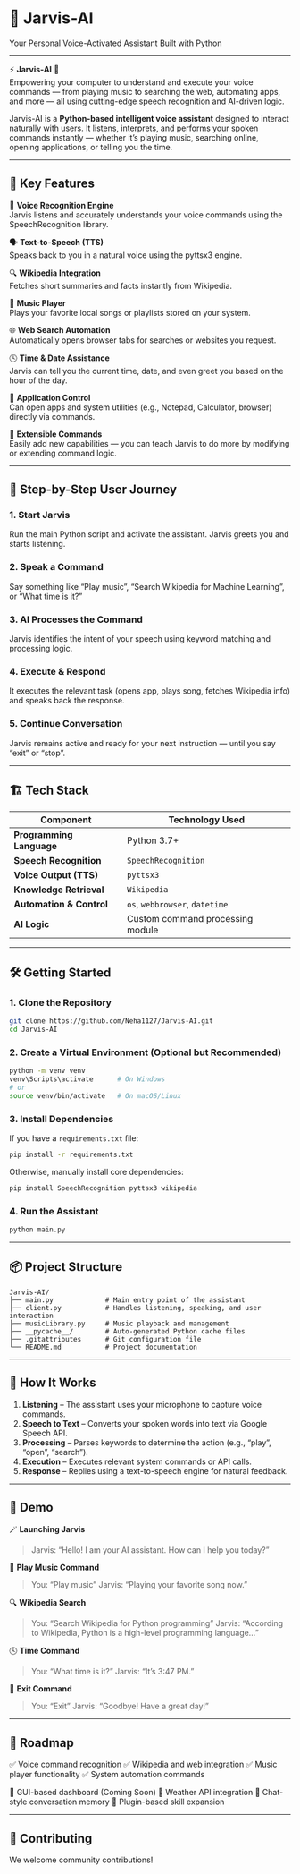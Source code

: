 # 🤖 Jarvis-AI  
Your Personal Voice-Activated Assistant Built with Python  

---

⚡ **Jarvis-AI** 🧠  
Empowering your computer to understand and execute your voice commands — from playing music to searching the web, automating apps, and more — all using cutting-edge speech recognition and AI-driven logic.

Jarvis-AI is a **Python-based intelligent voice assistant** designed to interact naturally with users. It listens, interprets, and performs your spoken commands instantly — whether it’s playing music, searching online, opening applications, or telling you the time.

---

## 🚀 Key Features

🎤 **Voice Recognition Engine**  
Jarvis listens and accurately understands your voice commands using the SpeechRecognition library.

🗣️ **Text-to-Speech (TTS)**  
Speaks back to you in a natural voice using the pyttsx3 engine.

🔍 **Wikipedia Integration**  
Fetches short summaries and facts instantly from Wikipedia.

🎵 **Music Player**  
Plays your favorite local songs or playlists stored on your system.

🌐 **Web Search Automation**  
Automatically opens browser tabs for searches or websites you request.

🕓 **Time & Date Assistance**  
Jarvis can tell you the current time, date, and even greet you based on the hour of the day.

📁 **Application Control**  
Can open apps and system utilities (e.g., Notepad, Calculator, browser) directly via commands.

🧩 **Extensible Commands**  
Easily add new capabilities — you can teach Jarvis to do more by modifying or extending command logic.

---

## 🧭 Step-by-Step User Journey

### 1. Start Jarvis  
Run the main Python script and activate the assistant. Jarvis greets you and starts listening.

### 2. Speak a Command  
Say something like “Play music”, “Search Wikipedia for Machine Learning”, or “What time is it?”

### 3. AI Processes the Command  
Jarvis identifies the intent of your speech using keyword matching and processing logic.

### 4. Execute & Respond  
It executes the relevant task (opens app, plays song, fetches Wikipedia info) and speaks back the response.

### 5. Continue Conversation  
Jarvis remains active and ready for your next instruction — until you say “exit” or “stop”.

---

## 🏗️ Tech Stack

| Component        | Technology Used |
|------------------|------------------|
| **Programming Language** | Python 3.7+ |
| **Speech Recognition** | `SpeechRecognition` |
| **Voice Output (TTS)** | `pyttsx3` |
| **Knowledge Retrieval** | `Wikipedia` |
| **Automation & Control** | `os`, `webbrowser`, `datetime` |
| **AI Logic** | Custom command processing module |

---

## 🛠️ Getting Started

### 1. Clone the Repository
```bash
git clone https://github.com/Neha1127/Jarvis-AI.git
cd Jarvis-AI
````

### 2. Create a Virtual Environment (Optional but Recommended)

```bash
python -m venv venv
venv\Scripts\activate      # On Windows
# or
source venv/bin/activate   # On macOS/Linux
```

### 3. Install Dependencies

If you have a `requirements.txt` file:

```bash
pip install -r requirements.txt
```

Otherwise, manually install core dependencies:

```bash
pip install SpeechRecognition pyttsx3 wikipedia
```

### 4. Run the Assistant

```bash
python main.py
```

---

## 📦 Project Structure

```
Jarvis-AI/
├── main.py             # Main entry point of the assistant
├── client.py           # Handles listening, speaking, and user interaction
├── musicLibrary.py     # Music playback and management
├── __pycache__/        # Auto-generated Python cache files
├── .gitattributes      # Git configuration file
└── README.md           # Project documentation
```

---

## 🧠 How It Works

1. **Listening** – The assistant uses your microphone to capture voice commands.
2. **Speech to Text** – Converts your spoken words into text via Google Speech API.
3. **Processing** – Parses keywords to determine the action (e.g., “play”, “open”, “search”).
4. **Execution** – Executes relevant system commands or API calls.
5. **Response** – Replies using a text-to-speech engine for natural feedback.

---

## 📸 Demo

🪄 **Launching Jarvis**

> Jarvis: “Hello! I am your AI assistant. How can I help you today?”

🎵 **Play Music Command**

> You: “Play music”
> Jarvis: “Playing your favorite song now.”

🔍 **Wikipedia Search**

> You: “Search Wikipedia for Python programming”
> Jarvis: “According to Wikipedia, Python is a high-level programming language…”

🕓 **Time Command**

> You: “What time is it?”
> Jarvis: “It’s 3:47 PM.”

💬 **Exit Command**

> You: “Exit”
> Jarvis: “Goodbye! Have a great day!”

---

## 📌 Roadmap

✅ Voice command recognition
✅ Wikipedia and web integration
✅ Music player functionality
✅ System automation commands

🔄 GUI-based dashboard (Coming Soon)
🔄 Weather API integration
🔄 Chat-style conversation memory
🔄 Plugin-based skill expansion

---

## 🤝 Contributing

We welcome community contributions!
